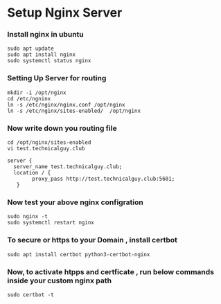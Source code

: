 
# Setup Nginx Server 

### Install nginx in ubuntu
```
sudo apt update
sudo apt install nginx
sudo systemctl status nginx
```
### Setting Up Server for routing
```
mkdir -i /opt/nginx
cd /etc/ngninx
ln -s /etc/nginx/nginx.conf /opt/nginx
ln -s /etc/nginx/sites-enabled/  /opt/nginx
```

### Now write down you routing file
```
cd /opt/nginx/sites-enabled
vi test.technicalguy.club
```

```
server {
  server_name test.technicalguy.club;
  location / {
        proxy_pass http://test.technicalguy.club:5601;
   }

```
###  Now test your above nginx configration
```
sudo nginx -t
sudo systemctl restart nginx
```

### To secure or https to your Domain , install certbot

```
sudo apt install certbot python3-certbot-nginx
```

### Now, to activate htpps and certficate , run below commands inside your custom nginx path

```
sudo certbot -t
```

